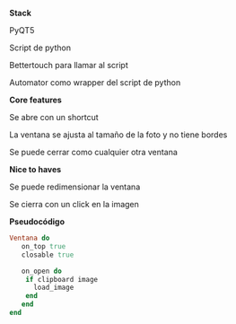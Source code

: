 **Stack**

PyQT5

Script de python

Bettertouch para llamar al script

Automator como wrapper del script de python

**Core features**

Se abre con un shortcut 

La ventana se ajusta al tamaño de la foto y no tiene bordes

Se puede cerrar como cualquier otra ventana

**Nice to haves**

Se puede redimensionar la ventana

Se cierra con un click en la imagen

**Pseudocódigo**

```ruby
Ventana do
   on_top true
   closable true

   on_open do
    if clipboard image
      load_image
    end
   end
end
```



